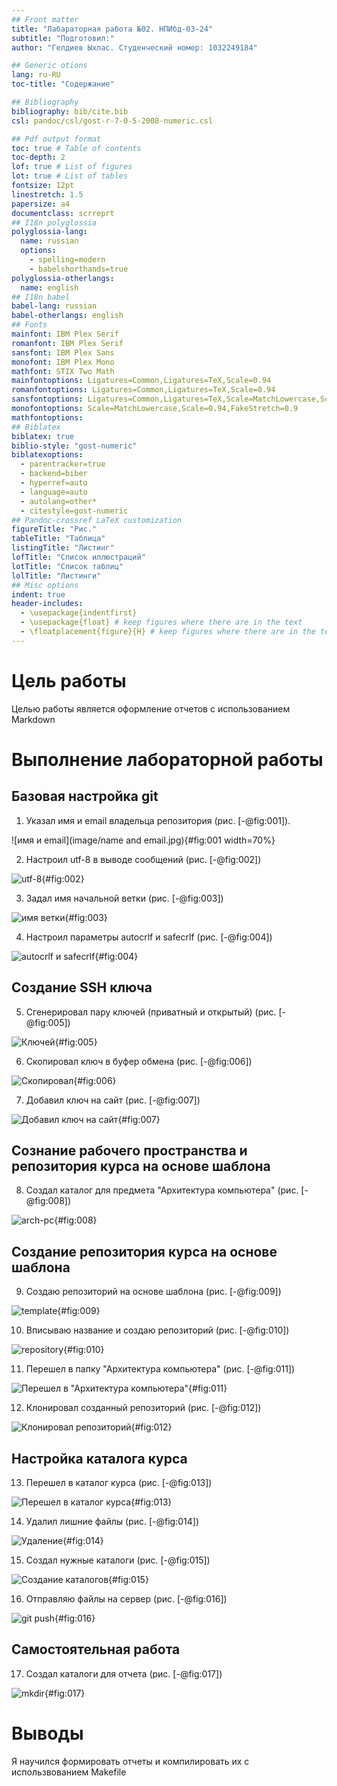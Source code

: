 ```yaml
---
## Front matter
title: "Лабараторная работа №02. НПИбд-03-24"
subtitle: "Подготовил:"
author: "Гелдиев Ыхлас. Студенческий номер: 1032249184"

## Generic otions
lang: ru-RU
toc-title: "Содержание"

## Bibliography
bibliography: bib/cite.bib
csl: pandoc/csl/gost-r-7-0-5-2008-numeric.csl

## Pdf output format
toc: true # Table of contents
toc-depth: 2
lof: true # List of figures
lot: true # List of tables
fontsize: 12pt
linestretch: 1.5
papersize: a4
documentclass: scrreprt
## I18n polyglossia
polyglossia-lang:
  name: russian
  options:
	- spelling=modern
	- babelshorthands=true
polyglossia-otherlangs:
  name: english
## I18n babel
babel-lang: russian
babel-otherlangs: english
## Fonts
mainfont: IBM Plex Serif
romanfont: IBM Plex Serif
sansfont: IBM Plex Sans
monofont: IBM Plex Mono
mathfont: STIX Two Math
mainfontoptions: Ligatures=Common,Ligatures=TeX,Scale=0.94
romanfontoptions: Ligatures=Common,Ligatures=TeX,Scale=0.94
sansfontoptions: Ligatures=Common,Ligatures=TeX,Scale=MatchLowercase,Scale=0.94
monofontoptions: Scale=MatchLowercase,Scale=0.94,FakeStretch=0.9
mathfontoptions:
## Biblatex
biblatex: true
biblio-style: "gost-numeric"
biblatexoptions:
  - parentracker=true
  - backend=biber
  - hyperref=auto
  - language=auto
  - autolang=other*
  - citestyle=gost-numeric
## Pandoc-crossref LaTeX customization
figureTitle: "Рис."
tableTitle: "Таблица"
listingTitle: "Листинг"
lofTitle: "Список иллюстраций"
lotTitle: "Список таблиц"
lolTitle: "Листинги"
## Misc options
indent: true
header-includes:
  - \usepackage{indentfirst}
  - \usepackage{float} # keep figures where there are in the text
  - \floatplacement{figure}{H} # keep figures where there are in the text
---
```


# Цель работы

Целью работы является оформление отчетов с использованием Markdown

# Выполнение лабораторной работы

## Базовая настройка git

1. Указал имя и email владельца репозитория (рис. [-@fig:001]).

![имя и email](image/name and email.jpg){#fig:001 width=70%}

2. Настроил utf-8 в выводе сообщений (рис. [-@fig:002])

![utf-8](image/utf-8.jpg){#fig:002}

3. Задал имя начальной ветки (рис. [-@fig:003])

![имя ветки](image/main_branch.jpg){#fig:003}

4. Настроил параметры autocrlf и safecrlf (рис. [-@fig:004])

![autocrlf и safecrlf](image/autocrlf_safecrlf.jpg){#fig:004}

## Создание SSH ключа

5. Сгенерировал пару ключей (приватный и открытый) (рис. [-@fig:005])

![Ключей](image/keys_generation.jpg){#fig:005}

6. Скопировал ключ в буфер обмена (рис. [-@fig:006])

![Скопировал](image/copy.jpg){#fig:006}

7. Добавил ключ на сайт (рис. [-@fig:007])

![Добавил ключ на сайт](image/keys_to_site.jpg){#fig:007}

## Сознание рабочего пространства и репозитория курса на основе шаблона

8. Создал каталог для предмета "Архитектура компьютера" (рис. [-@fig:008])

![arch-pс](image/arch-pc.jpg){#fig:008}

## Создание репозитория курса на основе шаблона

9. Создаю репозиторий на основе шаблона (рис. [-@fig:009])

![template](image/template.jpg){#fig:009}

10. Вписываю название и создаю репозиторий (рис. [-@fig:010])

![repository](image/repository.jpg){#fig:010}

11. Перешел в папку "Архитектура компьютера" (рис. [-@fig:011])

![Перешел в "Архитектура компьютера"](image/went_arch-pc.jpg){#fig:011}

12. Клонировал созданный репозиторий (рис. [-@fig:012])

![Клонировал репозиторий](image/clone_repo.jpg){#fig:012}

## Настройка каталога курса

13. Перешел в каталог курса (рис. [-@fig:013])

![Перешел в каталог курса](image/went_to_catalog.jpg){#fig:013}

14. Удалил лишние файлы (рис. [-@fig:014])

![Удаление](image/delete.jpg){#fig:014}

15. Создал нужные каталоги (рис. [-@fig:015])

![Создание каталогов](image/created_dirs.jpg){#fig:015}

16. Отправляю файлы на сервер (рис. [-@fig:016])

![git push](image/git_push.jpg){#fig:016}


## Самостоятельная работа

17. Создал каталоги для отчета (рис. [-@fig:017])

![mkdir](image/mkdir_report.jpg){#fig:017}

# Выводы

Я научился формировать отчеты и компилировать их с использвованием Makefile

